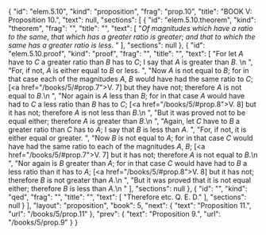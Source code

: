 {
  "id": "elem.5.10",
  "kind": "proposition",
  "frag": "prop.10",
  "title": "BOOK V: Proposition 10.",
  "text": null,
  "sections": [
    {
      "id": "elem.5.10.theorem",
      "kind": "theorem",
      "frag": "",
      "title": "",
      "text": [
        "<var>Of magnitudes which have a ratio to the same</var>, <var>that which has a greater ratio is greater</var>; <var>and that to which the same has a greater ratio is less</var>. "
      ],
      "sections": null
    },
    {
      "id": "elem.5.10.proof",
      "kind": "proof",
      "frag": "",
      "title": "",
      "text": [
        "For let <var>A</var> have to <var>C</var> a greater ratio than <var>B</var> has to <var>C</var>; I say that <var>A</var> is greater than <var>B</var>. \n      ",
        "For, if not, <var>A</var> is either equal to <var>B</var> or less. ",
        "Now <var>A</var> is not equal to <var>B</var>; for in that case each of the magnitudes <var>A</var>, <var>B</var> would have had the same ratio to <var>C</var>; [<a href=\"/books/5/#prop.7\">V. 7</a>] but they have not; therefore <var>A</var> is not equal to <var>B</var>.\n      ",
        "Nor again is <var>A</var> less than <var>B</var>; for in that case <var>A</var> would have had to <var>C</var> a less ratio than <var>B</var> has to <var>C</var>; [<a href=\"/books/5/#prop.8\">V. 8</a>] but it has not; therefore <var>A</var> is not less than <var>B</var>.\n      ",
        "But it was proved not to be equal either; therefore <var>A</var> is greater than <var>B</var>.\n      ",
        "Again, let <var>C</var> have to <var>B</var> a greater ratio than <var>C</var> has to <var>A</var>; I say that <var>B</var> is less than <var>A</var>. ",
        "For, if not, it is either equal or greater. ",
        "Now <var>B</var> is not equal to <var>A</var>; for in that case <var>C</var> would have had the same ratio to each of the magnitudes <var>A</var>, <var>B</var>; [<a href=\"/books/5/#prop.7\">V. 7</a>] but it has not; therefore <var>A</var> is not equal to <var>B</var>.\n       ",
        "Nor again is <var>B</var> greater than <var>A</var>; for in that case <var>C</var> would have had to <var>B</var> a less ratio than it has to <var>A</var>; [<a href=\"/books/5/#prop.8\">V. 8</a>] but it has not; therefore <var>B</var> is not greater than <var>A</var>.\n      ",
        "But it was proved that it is not equal either; therefore <var>B</var> is less than <var>A</var>.\n      "
      ],
      "sections": null
    },
    {
      "id": "",
      "kind": "qed",
      "frag": "",
      "title": "",
      "text": [
        "Therefore etc. Q. E. D."
      ],
      "sections": null
    }
  ],
  "layout": "proposition",
  "book": 5,
  "next": {
    "text": "Proposition 11.",
    "url": "/books/5/prop.11"
  },
  "prev": {
    "text": "Proposition 9.",
    "url": "/books/5/prop.9"
  }
}
